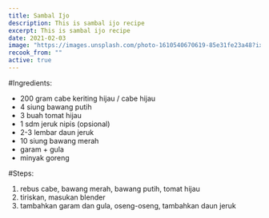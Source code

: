```yaml
---
title: Sambal Ijo
description: This is sambal ijo recipe
excerpt: This is sambal ijo recipe
date: 2021-02-03
image: "https://images.unsplash.com/photo-1610540670619-85e31fe23a48?ixid=MXwxMjA3fDB8MHxwaG90by1wYWdlfHx8fGVufDB8fHw%3D&ixlib=rb-1.2.1&auto=format&fit=crop&w=1950&q=80"
recook_from: ""
active: true
---
```


\#Ingredients:

* 200 gram cabe keriting hijau / cabe hijau
* 4 siung bawang putih
* 3 buah tomat hijau
* 1 sdm jeruk nipis (opsional)
* 2-3 lembar daun jeruk
* 10 siung bawang merah
* garam + gula
* minyak goreng


\#Steps:

1. rebus cabe, bawang merah, bawang putih, tomat hijau
1. tiriskan, masukan blender
1. tambahkan garam dan gula, oseng-oseng, tambahkan daun jeruk
